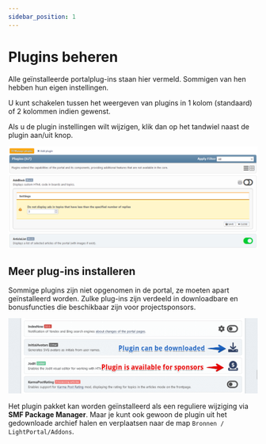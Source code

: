 ```yaml
---
sidebar_position: 1
---
```


# Plugins beheren
Alle geïnstalleerde portalplug-ins staan hier vermeld. Sommigen van hen hebben hun eigen instellingen.

U kunt schakelen tussen het weergeven van plugins in 1 kolom (standaard) of 2 kolommen indien gewenst.

Als u de plugin instellingen wilt wijzigen, klik dan op het tandwiel naast de plugin aan/uit knop.

![Plugins beheren](manage_plugins.png)

## Meer plug-ins installeren
Sommige plugins zijn niet opgenomen in de portal, ze moeten apart geïnstalleerd worden. Zulke plug-ins zijn verdeeld in downloadbare en bonusfuncties die beschikbaar zijn voor projectsponsors.

![Extra plug-ins downloaden](download_plugins.png)

Het plugin pakket kan worden geïnstalleerd als een reguliere wijziging via **SMF Package Manager**. Maar je kunt ook gewoon de plugin uit het gedownloade archief halen en verplaatsen naar de map `Bronnen / LightPortal/Addons`.
